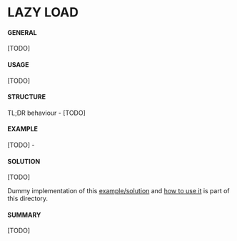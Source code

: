 # LAZY LOAD

#### GENERAL

[TODO]

#### USAGE

[TODO]

#### STRUCTURE

TL;DR behaviour - [TODO]

#### EXAMPLE

[TODO] - 

#### SOLUTION

[TODO]

Dummy implementation of this [example/solution](src) and [how to use it](main.cpp) is part of this directory.

#### SUMMARY

[TODO]
